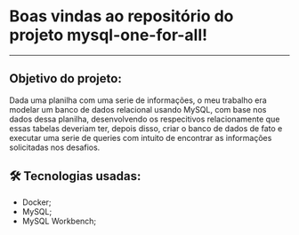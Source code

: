 # Boas vindas ao repositório do projeto mysql-one-for-all!

---

## Objetivo do projeto:

Dada uma planilha com uma serie de informações, o meu trabalho era modelar um banco de dados relacional usando MySQL, com base nos dados dessa planilha,
desenvolvendo os respecitivos relacionamente que essas tabelas deveriam ter, depois disso, criar o banco de dados de fato e executar uma serie
de queries com intuito de encontrar as informações solicitadas nos desafios.

## 🛠 Tecnologias usadas:

* Docker;
* MySQL;
* MySQL Workbench;

